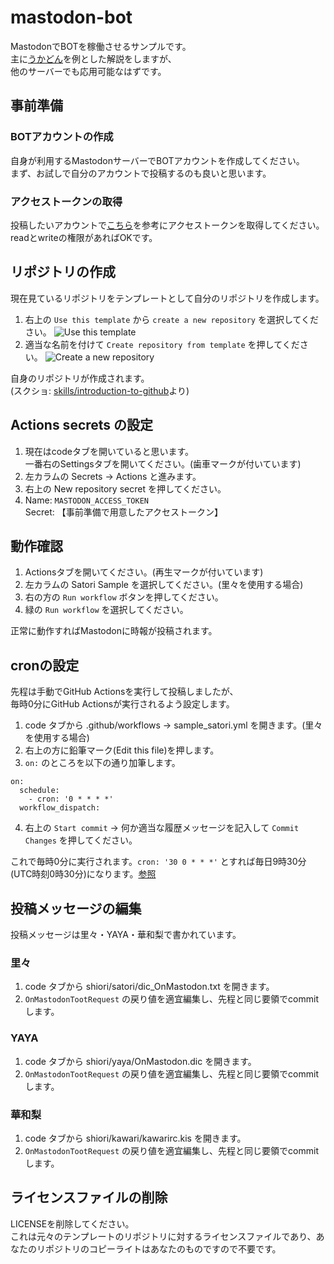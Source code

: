 ﻿# mastodon-bot  

MastodonでBOTを稼働させるサンプルです。  
主に[うかどん](https://ukadon.shillest.net/)を例とした解説をしますが、  
他のサーバーでも応用可能なはずです。  

## 事前準備  

### BOTアカウントの作成  

自身が利用するMastodonサーバーでBOTアカウントを作成してください。  
まず、お試しで自分のアカウントで投稿するのも良いと思います。  

### アクセストークンの取得  

投稿したいアカウントで[こちら](https://ukadon.shillest.net/@nikolat/109364410054265227)を参考にアクセストークンを取得してください。  
readとwriteの権限があればOKです。  

## リポジトリの作成

現在見ているリポジトリをテンプレートとして自分のリポジトリを作成します。  

1. 右上の `Use this template` から `create a new repository` を選択してください。
   ![Use this template](https://user-images.githubusercontent.com/1221423/169618716-fb17528d-f332-4fc5-a11a-eaa23562665e.png)
2. 適当な名前を付けて `Create repository from template` を押してください。
   ![Create a new repository](https://user-images.githubusercontent.com/1221423/169618722-406dc508-add4-4074-83f0-c7a7ad87f6f3.png)

自身のリポジトリが作成されます。  
(スクショ: [skills/introduction-to-github](https://github.com/skills/introduction-to-github)より)

## Actions secrets の設定

1. 現在はcodeタブを開いていると思います。  
   一番右のSettingsタブを開いてください。(歯車マークが付いています)
2. 左カラムの Secrets -> Actions と進みます。
3. 右上の New repository secret を押してください。
4. Name: `MASTODON_ACCESS_TOKEN`  
   Secret: 【事前準備で用意したアクセストークン】

## 動作確認

1. Actionsタブを開いてください。(再生マークが付いています)
2. 左カラムの Satori Sample を選択してください。(里々を使用する場合)
3. 右の方の `Run workflow` ボタンを押してください。
4. 緑の `Run workflow` を選択してください。

正常に動作すればMastodonに時報が投稿されます。

## cronの設定

先程は手動でGitHub Actionsを実行して投稿しましたが、  
毎時0分にGitHub Actionsが実行されるよう設定します。

1. code タブから .github/workflows -> sample_satori.yml を開きます。(里々を使用する場合)
2. 右上の方に鉛筆マーク(Edit this file)を押します。
3. `on:` のところを以下の通り加筆します。
```
on:
  schedule:
    - cron: '0 * * * *'
  workflow_dispatch:
```
4. 右上の `Start commit` -> 何か適当な履歴メッセージを記入して `Commit Changes` を押してください。

これで毎時0分に実行されます。`cron: '30 0 * * *'` とすれば毎日9時30分(UTC時刻0時30分)になります。[参照](https://docs.github.com/en/actions/using-workflows/workflow-syntax-for-github-actions#onschedule)  

## 投稿メッセージの編集

投稿メッセージは里々・YAYA・華和梨で書かれています。  

### 里々

1. code タブから shiori/satori/dic_OnMastodon.txt を開きます。
2. `OnMastodonTootRequest` の戻り値を適宜編集し、先程と同じ要領でcommitします。

### YAYA

1. code タブから shiori/yaya/OnMastodon.dic を開きます。
2. `OnMastodonTootRequest` の戻り値を適宜編集し、先程と同じ要領でcommitします。

### 華和梨

1. code タブから shiori/kawari/kawarirc.kis を開きます。
2. `OnMastodonTootRequest` の戻り値を適宜編集し、先程と同じ要領でcommitします。

## ライセンスファイルの削除

LICENSEを削除してください。  
これは元々のテンプレートのリポジトリに対するライセンスファイルであり、あなたのリポジトリのコピーライトはあなたのものですので不要です。
